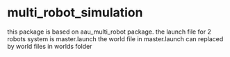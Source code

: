 # multi_robot_simulation
this package is based on aau_multi_robot package.
the launch file for 2 robots system is master.launch
the world file in master.launch can replaced by world files in worlds folder
